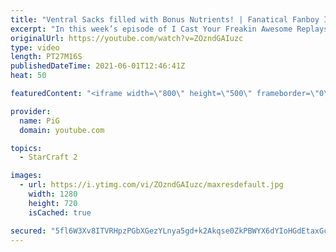 ```yaml
---
title: "Ventral Sacks filled with Bonus Nutrients! | Fanatical Fanboy ICYFAR G4 & G5"
excerpt: "In this week’s episode of I Cast Your Freakin Awesome Replays (ICYFAR) players sent in their replays where they imitated their favorite progamers/StarCraft personality.   CURRENT ICYFAR CHALLANGE: \"You're playing the game wrong!\" - Use a build or style from a different matchup to the one you're playing"
originalUrl: https://youtube.com/watch?v=ZOzndGAIuzc
type: video
length: PT27M16S
publishedDateTime: 2021-06-01T12:46:41Z
heat: 50

featuredContent: "<iframe width=\"800\" height=\"500\" frameborder=\"0\" src=\"https://www.youtube.com/embed/ZOzndGAIuzc\" allow=\"accelerometer; autoplay; encrypted-media; gyroscope; picture-in-picture\" allowfullscreen></iframe>"

provider:
  name: PiG
  domain: youtube.com

topics:
  - StarCraft 2

images:
  - url: https://i.ytimg.com/vi/ZOzndGAIuzc/maxresdefault.jpg
    width: 1280
    height: 720
    isCached: true

secured: "5fl6W3Xv8ITVRHpzPGbXGezYLnya5gd+k2Akqse0ZkPBWYX6dYIoHGdEtaxGchUOFe+YU0e3nMeMBcrBnMsYwGRnl1nxirWhgpy6q3jdx8ruacehlvabK4uWQVrZYXG/OyhOaz6+3K7rQg59QR04VlGsuujI/6WavcXrAdBgiMAquKAzMLB90NFOtH9gd6qPzosCYAwGp/4glHL07balLt27fhkXT9r6RAyKeHcrxaLjUPD+ptWYBjuqNqb/FTWctij+k4HMnpCMoHr2MlX/eTaLzlUvp8fl4xbkVo7EG63juU3VflE/4l/0gFo5nx4+6gP32iMijssS/+/e/TYcni6Tid+zf+pm/UfQqKk5PAc+7nqywYcmD21K11m8dEiYOqsRwdR+ZrJQLZ4HQS4JIOvslwyh6LjGhR+kUDNxMZg=;JqdWFAsF2J13sEML96BAYQ=="
---
```


